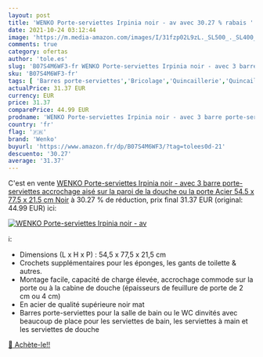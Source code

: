 ```yaml
---
layout: post
title: 'WENKO Porte-serviettes Irpinia noir - av avec 30.27 % rabais '
date: 2021-10-24 03:12:44
image: 'https://m.media-amazon.com/images/I/31fzp02L9zL._SL500_._SL400_.jpg'
comments: true
category: ofertas
author: 'tole.es'
slug: 'B07S4M6WF3-fr WENKO Porte-serviettes Irpinia noir - avec 3 barre porte-...'
sku: 'B07S4M6WF3-fr'
tags: [ 'Barres porte-serviettes','Bricolage','Quincaillerie','Quincaillerie de salle de bain','wenko', ]
actualPrice: 31.37 EUR
currency: EUR
price: 31.37
comparePrice: 44.99 EUR
prodname: 'WENKO Porte-serviettes Irpinia noir - avec 3 barre porte-serviettes  accrochage aisé sur la paroi de la douche ou la porte  Acier  54.5 x 77.5 x 21.5 cm  Noir'
country: 'fr'
flag: '🇫🇷'
brand: 'Wenko'
buyurl: 'https://www.amazon.fr/dp/B07S4M6WF3/?tag=tolees0d-21'
descuento: '30.27'
average: '31.37'
---
```


C'est en vente [WENKO Porte-serviettes Irpinia noir - avec 3 barre porte-serviettes  accrochage aisé sur la paroi de la douche ou la porte  Acier  54.5 x 77.5 x 21.5 cm  Noir](https://www.amazon.fr/dp/B07S4M6WF3/?tag=tolees0d-21)  à  30.27 % de réduction, prix final  31.37 EUR (original: 44.99 EUR) ici:

[![WENKO Porte-serviettes Irpinia noir - av](https://m.media-amazon.com/images/I/31fzp02L9zL._SL500_._SL400_.jpg)](https://www.amazon.fr/dp/B07S4M6WF3/?tag=tolees0d-21)

ℹ️:

- Dimensions (L x H x P) : 54,5 x 77,5 x 21,5 cm
- Crochets supplémentaires pour les éponges, les gants de toilette & autres.
- Montage facile, capacité de charge élevée, accrochage commode sur la porte ou à la cabine de douche (épaisseurs de feuillure de porte de 2 cm ou 4 cm)
- En acier de qualité supérieure noir mat
- Barres porte-serviettes pour la salle de bain ou le WC dinvités avec beaucoup de place pour les serviettes de bain, les serviettes à main et les serviettes de douche

[🛒 Achète-le!!](https://www.amazon.fr/dp/B07S4M6WF3/?tag=tolees0d-21)
